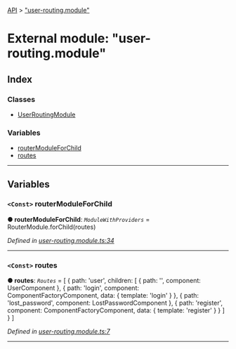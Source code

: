 [API](../README.md) > ["user-routing.module"](../modules/_user_routing_module_.md)

# External module: "user-routing.module"

## Index

### Classes

* [UserRoutingModule](../classes/_user_routing_module_.userroutingmodule.md)

### Variables

* [routerModuleForChild](_user_routing_module_.md#routermoduleforchild)
* [routes](_user_routing_module_.md#routes)

---

## Variables

<a id="routermoduleforchild"></a>

### `<Const>` routerModuleForChild

**● routerModuleForChild**: *`ModuleWithProviders`* =  RouterModule.forChild(routes)

*Defined in [user-routing.module.ts:34](https://github.com/authumn/authumn-angular/blob/04acefe/projects/authumn-angular/src/user/user-routing.module.ts#L34)*

___
<a id="routes"></a>

### `<Const>` routes

**● routes**: *`Routes`* =  [
  {
    path: 'user',
    children: [
      { path: '', component: UserComponent },
      {
        path: 'login',
        component: ComponentFactoryComponent,
        data: {
          template: 'login'
        }
      },
      {
        path: 'lost_password',
        component: LostPasswordComponent
      },
      {
        path: 'register',
        component: ComponentFactoryComponent,
        data: {
          template: 'register'
        }
      }
    ]
  }
]

*Defined in [user-routing.module.ts:7](https://github.com/authumn/authumn-angular/blob/04acefe/projects/authumn-angular/src/user/user-routing.module.ts#L7)*

___

